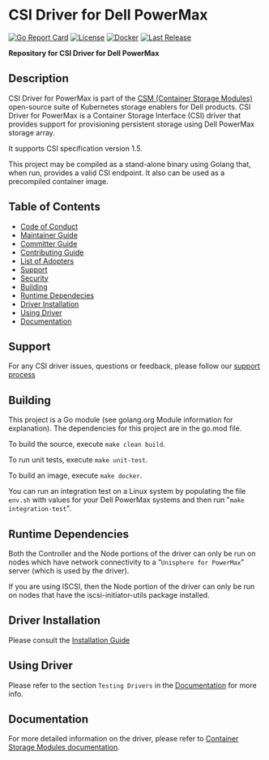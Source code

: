 # CSI Driver for Dell PowerMax
[![Go Report Card](https://goreportcard.com/badge/github.com/dell/csi-powermax?style=flat-square)](https://goreportcard.com/report/github.com/dell/csi-powermax)
[![License](https://img.shields.io/github/license/dell/csi-powermax?style=flat-square&color=blue&label=License)](https://github.com/dell/csi-powermax/blob/main/LICENSE)
[![Docker](https://img.shields.io/docker/pulls/dellemc/csi-powermax.svg?logo=docker&style=flat-square&label=Pulls)](https://hub.docker.com/r/dellemc/csi-powermax)
[![Last Release](https://img.shields.io/github/v/release/dell/csi-powermax?label=Latest&style=flat-square&logo=go)](https://github.com/dell/csi-powermax/releases)

**Repository for CSI Driver for Dell PowerMax**

## Description
CSI Driver for PowerMax is part of the [CSM (Container Storage Modules)](https://github.com/dell/csm) open-source suite of Kubernetes storage enablers for Dell products. CSI Driver for PowerMax is a Container Storage Interface (CSI) driver that provides support for provisioning persistent storage using Dell PowerMax storage array. 

It supports CSI specification version 1.5.

This project may be compiled as a stand-alone binary using Golang that, when run, provides a valid CSI endpoint. It also can be used as a precompiled container image.

## Table of Contents

* [Code of Conduct](https://github.com/dell/csm/blob/main/docs/CODE_OF_CONDUCT.md)
* [Maintainer Guide](https://github.com/dell/csm/blob/main/docs/MAINTAINER_GUIDE.md)
* [Committer Guide](https://github.com/dell/csm/blob/main/docs/COMMITTER_GUIDE.md)
* [Contributing Guide](https://github.com/dell/csm/blob/main/docs/CONTRIBUTING.md)
* [List of Adopters](https://github.com/dell/csm/blob/main/docs/ADOPTERS.md)
* [Support](#support)
* [Security](https://github.com/dell/csm/blob/main/docs/SECURITY.md)
* [Building](#building)
* [Runtime Dependecies](#runtime-dependencies)
* [Driver Installation](#driver-installation)
* [Using Driver](#using-driver)
* [Documentation](#documentation)

## Support
For any CSI driver issues, questions or feedback, please follow our [support process](https://github.com/dell/csm/blob/main/docs/SUPPORT.md)

## Building
This project is a Go module (see golang.org Module information for explanation). 
The dependencies for this project are in the go.mod file.

To build the source, execute `make clean build`.

To run unit tests, execute `make unit-test`.

To build an image, execute `make docker`.

You can run an integration test on a Linux system by populating the file `env.sh` with values for your Dell PowerMax systems and then run "`make integration-test`".

## Runtime Dependencies
Both the Controller and the Node portions of the driver can only be run on nodes which have network connectivity to a “`Unisphere for PowerMax`” server (which is used by the driver). 

If you are using ISCSI, then the Node portion of the driver can only be run on nodes that have the iscsi-initiator-utils package installed.

## Driver Installation
Please consult the [Installation Guide](https://dell.github.io/csm-docs/docs/csidriver/installation)

## Using Driver
Please refer to the section `Testing Drivers` in the [Documentation](https://dell.github.io/csm-docs/docs/csidriver/installation/test/) for more info.

## Documentation
For more detailed information on the driver, please refer to [Container Storage Modules documentation](https://dell.github.io/csm-docs/).
